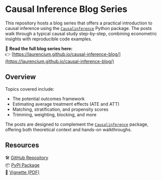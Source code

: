 # Causal Inference Blog Series

This repository hosts a blog series that offers a practical introduction to causal inference using the [`Causalinference`](https://pypi.org/project/causalinference/) Python package. The posts walk through a typical causal study step-by-step, combining econometric insights with reproducible code examples.

📖 **Read the full blog series here:**  
👉 [https://laurencium.github.io/causal-inference-blog/](https://laurencium.github.io/causal-inference-blog/)

## Overview

Topics covered include:

- The potential outcomes framework
- Estimating average treatment effects (ATE and ATT)
- Matching, stratification, and propensity scores
- Trimming, weighting, blocking, and more

The posts are designed to complement the [`Causalinference`](https://github.com/laurencium/causalinference) package, offering both theoretical context and hands-on walkthroughs.

## Resources

🛠️ [GitHub Repository](https://github.com/laurencium/causalinference)  
📦 [PyPI Package](https://pypi.org/project/causalinference/)  
📖 [Vignette (PDF)](https://github.com/laurencium/causalinference/blob/master/docs/tex/vignette.pdf)
